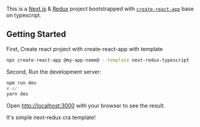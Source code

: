 This is a [Next.js](https://nextjs.org/) & [Redux](https://redux.js.org/) project bootstrapped with [`create-react-app`](https://create-react-app.dev/) base on typescript.

## Getting Started

First, Create react project with create-react-app with template

```bash
npx create-react-app @my-app-name@ --template next-redux-typescript
```

Second, Run the development server:

```bash
npm run dev
# or
yarn dev
```

Open [http://localhost:3000](http://localhost:3000) with your browser to see the result.

It's simple next-redux cra template!
